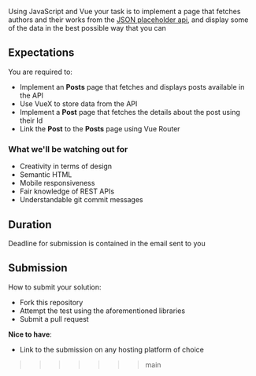 Using JavaScript and Vue your task is to implement a page that fetches authors and their works from the [JSON placeholder api](https://jsonplaceholder.typicode.com), and display some of the data in the best possible way that you can

## Expectations

You are required to:

- Implement an **Posts** page that fetches and displays posts available in the API
- Use VueX to store data from the API
- Implement a **Post** page that fetches the details about the post using their Id
- Link the **Post** to the **Posts** page using Vue Router

### What we'll be watching out for

- Creativity in terms of design
- Semantic HTML
- Mobile responsiveness
- Fair knowledge of REST APIs
- Understandable git commit messages

## Duration

Deadline for submission is contained in the email sent to you

## Submission

How to submit your solution:

- Fork this repository
- Attempt the test using the aforementioned libraries
- Submit a pull request

**Nice to have**:

- Link to the submission on any hosting platform of choice
>>>>>>> main



